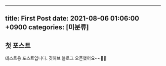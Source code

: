 
---
title: First Post
date: 2021-08-06 01:06:00 +0900
categories: [미분류]
---

## 첫 포스트
테스트용 포스트입니다.
깃허브 블로그 오픈했어요~~🤗🎉
